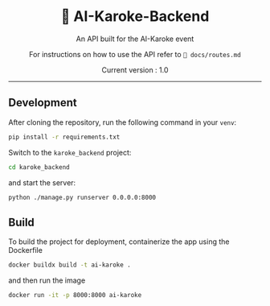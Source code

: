 <div align="center">
<h1>🎤 AI-Karoke-Backend</h1>

An API built for the AI-Karoke event

For instructions on how to use the API refer to `📁 docs/routes.md`

Current version : 1.0

</div>

---

## Development

After cloning the repository, run the following command in your `venv`:

```bash
pip install -r requirements.txt
```

Switch to the `karoke_backend` project:

```bash
cd karoke_backend
```

and start the server:

```bash
python ./manage.py runserver 0.0.0.0:8000
```

## Build

To build the project for deployment, containerize the app using the Dockerfile

```bash
docker buildx build -t ai-karoke .
```

and then run the image

```bash
docker run -it -p 8000:8000 ai-karoke
```
